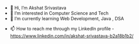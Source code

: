 - 👋 Hi, I’m Akshat Srivastava
- 👀 I’m interested in Computer Science and Tech
- 🌱 I’m currently learning Web Development, Java , DSA
<!-- - 💞️ I’m looking to collaborate on ... -->
- 📫 How to reach me through my LinkedIn profile - https://www.linkedin.com/in/akshat-srivastava-b2a18b1b2/

<!---
AkshatSri-0512/AkshatSri-0512 is a ✨ special ✨ repository because its `README.md` (this file) appears on your GitHub profile.
You can click the Preview link to take a look at your changes.
--->
